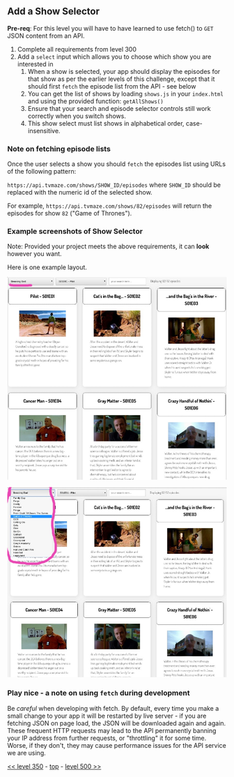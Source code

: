 ## Add a Show Selector

**Pre-req**: For this level you will have to have learned to use fetch() to `GET` JSON content from an API.

1. Complete all requirements from level 300
1. Add a `select` input which allows you to choose which show you are interested in
   1. When a show is selected, your app should display the episodes for that show as per the earlier levels of this challenge, except that it should first `fetch` the episode list from the API - see below
   1. You can get the list of shows by loading `shows.js` in your `index.html` and using the provided function: `getAllShows()`
   1. Ensure that your search and episode selector controls still work correctly when you switch shows.
   1. This show select must list shows in alphabetical order, case-insensitive.

### Note on fetching episode lists

Once the user selects a show you should `fetch` the episodes list using URLs of the following pattern:

`https://api.tvmaze.com/shows/SHOW_ID/episodes` where `SHOW_ID` should be replaced with the numeric id of the selected show.

For example, `https://api.tvmaze.com/shows/82/episodes` will return the episodes for show `82` ("Game of Thrones").

### Example screenshots of Show Selector

Note: Provided your project meets the above requirements, it can **look** however you want.

Here is one example layout.

![example of level 400, showing show selector (collapsed)](./example-screenshots/example-show-selector-1.jpg)

![example of level 400, showing show selector (expanded)](./example-screenshots/example-show-selector-2.jpg)

### Play nice - a note on using `fetch` during development

Be _careful_ when developing with fetch. By default, every time you make a small change to your app it will be restarted by live server - if you are fetching JSON on page load, the JSON will be downloaded again and again. These frequent HTTP requests may lead to the API permanently banning your IP address from further requests, or "throttling" it for some time. Worse, if they don't, they may cause performance issues for the API service we are using.

[<< level 350](./level-350.md) - [top](./readme.md) - [level 500 >>](./level-500.md)

